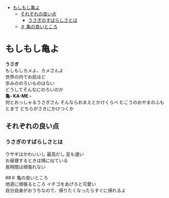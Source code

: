 <!-- TOC depthFrom:1 depthTo:6 withLinks:1 updateOnSave:1 orderedList:0 -->

- [もしもし亀よ](#亀)
	- [それぞれの良い点](#良点)
		- [うさぎのすばらしさとは](#)
	- [＃ 亀の良いところ](#-亀良)

<!-- /TOC -->

# もしもし亀よ
**うさぎ**   
もしもしカメよ、カメさんよ   
世界の内でお前ほど   
歩みののろいものはない   
どうしてそんなにのろいのか  
**亀- KA-ME -**  
何とおっしゃるうさぎさん
そんならおまえとかけくらべ
むこうのおやまのふもとまで
どちらがさきにかけつくか

## それぞれの良い点  

### うさぎのすばらしさとは  
ウサギはかわいいし 最高だし 足も速い  
お昼寝するときは鳩に似ている  
長時間は頑張れない

##＃ 亀の良いところ  
地道に頑張るところ
イチゴをあげろと可愛い  
自分自身がおうちなので、帰りたくなったらすぐに帰れるよ  
